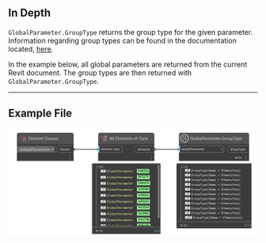 ## In Depth
`GlobalParameter.GroupType` returns the group type for the given parameter. Information regarding group types can be found in the documentation located, [here](https://help.autodesk.com/view/RVT/2025/ENU/?guid=Revit_API_Revit_API_Developers_Guide_Introduction_Application_and_Document_Units_html).

In the example below, all global parameters are returned from the current Revit document. The group types are then returned with `GlobalParameter.GroupType`.
___
## Example File

![GlobalParameter.GroupType](./Revit.Elements.GlobalParameter.GroupType_img.jpg)